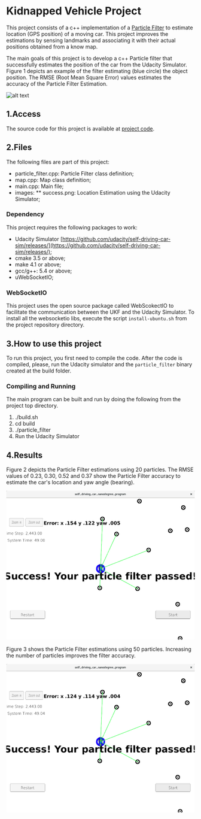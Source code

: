 # Kidnapped Vehicle Project

This project consists of a c++ implementation of a [Particle Filter](https://en.wikipedia.org/wiki/Particle_filter) to estimate location (GPS position) of a moving car. This project improves the estimations by sensing landmarks and associating it with their actual positions obtained from a know map. 

The main goals of this project is to develop a c++ Particle filter that successfully estimates the position of the car from the Udacity Simulator. Figure 1 depicts an example of the filter estimating (blue circle) the object position. The RMSE (Root Mean Square Error) values estimates the accuracy of the Particle Filter Estimation.

![alt text][image4]

[//]: # (Image References)

[image1]: images/success.png "Particle Filter Correctly Estimates Car Location" 
[image2]: images/10_particles.png "Particle Filter with 10 particles." 
[image3]: images/50_particles.png "Particle Filter with 50 particles." 
[image4]: images/animation.gif "Particle Filter estimating car locations." 



## 1.Access 

The source code for this project is available at [project code](https://github.com/otomata/CarND-Kidnapped-Vehicle-Project).

## 2.Files

The following files are part of this project: 
* particle_filter.cpp:   Particle Filter class definition;
* map.cpp: Map class definition;
* main.cpp: Main file; 
* images: 
** success.png:  Location Estimation using the Udacity Simulator; 

### Dependency

This project requires the following packages to work:
* Udacity Simulator [https://github.com/udacity/self-driving-car-sim/releases/](https://github.com/udacity/self-driving-car-sim/releases/);
* cmake 3.5 or above;
* make 4.1 or above;
* gcc/g++: 5.4 or above;
* uWebSocketIO;

### WebSocketIO

This project uses the open source package called WebScokectIO to facilitate the communication between the UKF and the Udacity Simulator. To install all the websocketio libs, execute the script ``install-ubuntu.sh`` from the project repository directory.

## 3.How to use this project

To run this project, you first need to compile the code. After the code is compiled, please, run the Udacity simulator and the ``particle_filter`` binary created at the build folder.

### Compiling and Running

The main program can be built and run by doing the following from the project top directory.

1. ./build.sh
2. cd build
3. ./particle_filter
4. Run the Udacity Simulator

## 4.Results

Figure 2 depicts the Particle Filter estimations using 20 particles. The RMSE values of 0.23, 0.30, 0.52 and 0.37 show the Particle Filter accuracy to estimate the car's location and yaw angle (bearing). 

![alt text][image2]

Figure 3 shows the Particle Filter estimations using 50 particles. Increasing the number of particles improves the filter accuracy.

![alt text][image3]





